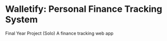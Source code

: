 # Walletify: Personal Finance Tracking System
Final Year Project (Solo)
 A finance tracking web app
